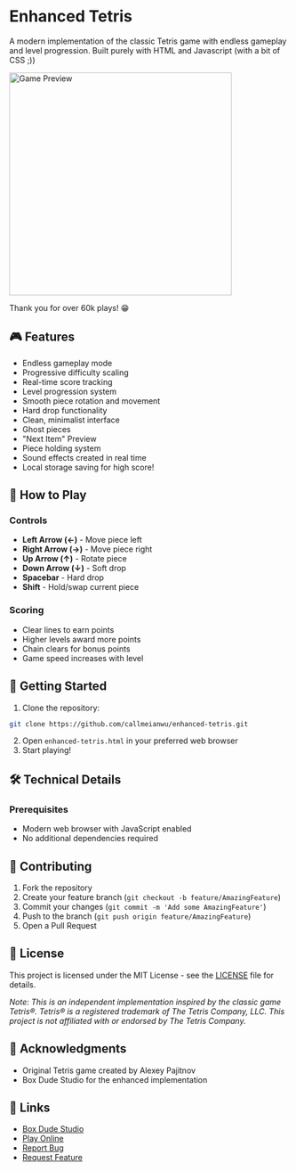 # Enhanced Tetris
A modern implementation of the classic Tetris game with endless gameplay and level progression. Built purely with HTML and Javascript (with a bit of CSS ;))

<img src="./samp-img.png" alt="Game Preview" width="400">

Thank you for over 60k plays! 😁

## 🎮 Features
- Endless gameplay mode
- Progressive difficulty scaling
- Real-time score tracking
- Level progression system
- Smooth piece rotation and movement
- Hard drop functionality
- Clean, minimalist interface
- Ghost pieces
- "Next Item" Preview
- Piece holding system
- Sound effects created in real time
- Local storage saving for high score!

## 🎯 How to Play
### Controls
- **Left Arrow (←)** - Move piece left
- **Right Arrow (→)** - Move piece right
- **Up Arrow (↑)** - Rotate piece
- **Down Arrow (↓)** - Soft drop
- **Spacebar** - Hard drop
- **Shift** - Hold/swap current piece

### Scoring
- Clear lines to earn points
- Higher levels award more points
- Chain clears for bonus points
- Game speed increases with level

## 🚀 Getting Started
1. Clone the repository:
```bash
git clone https://github.com/callmeianwu/enhanced-tetris.git
```
2. Open `enhanced-tetris.html` in your preferred web browser
3. Start playing!

## 🛠️ Technical Details
### Prerequisites
- Modern web browser with JavaScript enabled
- No additional dependencies required

## 🤝 Contributing
1. Fork the repository
2. Create your feature branch (`git checkout -b feature/AmazingFeature`)
3. Commit your changes (`git commit -m 'Add some AmazingFeature'`)
4. Push to the branch (`git push origin feature/AmazingFeature`)
5. Open a Pull Request

## 📝 License
This project is licensed under the MIT License - see the [LICENSE](LICENSE) file for details.

*Note: This is an independent implementation inspired by the classic game Tetris®. Tetris® is a registered trademark of The Tetris Company, LLC. This project is not affiliated with or endorsed by The Tetris Company.*

## 🙏 Acknowledgments
- Original Tetris game created by Alexey Pajitnov
- Box Dude Studio for the enhanced implementation

## 🔗 Links
- [Box Dude Studio](https://boxdudestudio.itch.io/)
- [Play Online](https://boxdudestudio.itch.io/endless-tetris)
- [Report Bug](https://github.com/callmeianwu/enhanced-tetris/issues)
- [Request Feature](https://github.com/callmeianwu/enhanced-tetris/issues)
